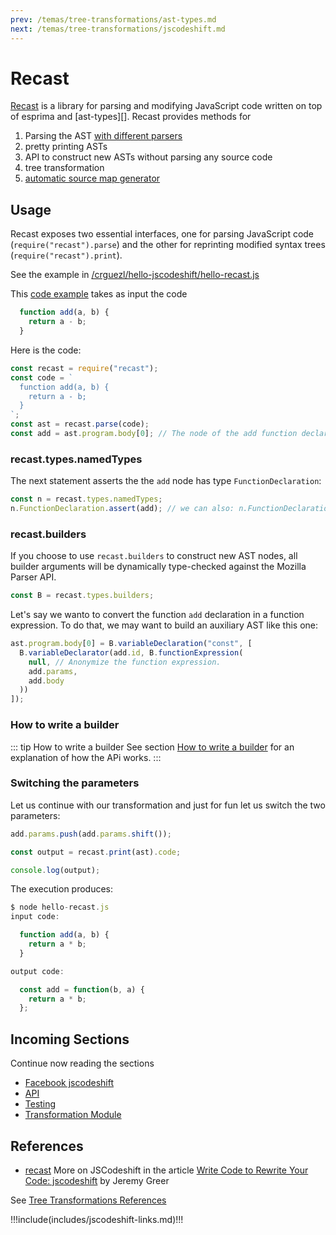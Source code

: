 ```yaml
---
prev: /temas/tree-transformations/ast-types.md
next: /temas/tree-transformations/jscodeshift.md
---
```

# Recast  

[Recast](https://github.com/benjamn/recast) is a library for parsing and modifying JavaScript code written on top of esprima and [ast-types][]. 
Recast provides methods for 

1. Parsing the AST [with different parsers](https://github.com/benjamn/recast#using-a-different-parser)
2. pretty printing ASTs
3. API to construct new ASTs without parsing any source code
4. tree transformation
5. [automatic source map generator](https://github.com/benjamn/recast#source-maps)

## Usage

Recast exposes two essential interfaces, one for parsing JavaScript code (`require("recast").parse`) and the other for reprinting modified syntax trees (`require("recast").print`).

See the example in [/crguezl/hello-jscodeshift/hello-recast.js](https://github.com/crguezl/hello-jscodeshift/blob/master/hello-recast.js)

This [code example](https://github.com/crguezl/hello-jscodeshift/blob/master/hello-recast.js) takes as input the code 

```js 
  function add(a, b) {
    return a - b;
  }
```

Here is the code:

```js
const recast = require("recast");
const code = `
  function add(a, b) {
    return a - b;
  }
`;
const ast = recast.parse(code);
const add = ast.program.body[0]; // The node of the add function declaration
```

### recast.types.namedTypes

The next statement asserts the the `add` node has type `FunctionDeclaration`:

```js
const n = recast.types.namedTypes;
n.FunctionDeclaration.assert(add); // we can also: n.FunctionDeclaration.check(add)
```

### recast.builders

If you choose to use `recast.builders` to construct new AST nodes, all builder
arguments will be dynamically type-checked against the Mozilla Parser API.

```js
const B = recast.types.builders;
```

Let's say we wanto to convert the function `add` declaration in a function expression.
To do that, we may want to build an auxiliary AST like this one:

```js
ast.program.body[0] = B.variableDeclaration("const", [
  B.variableDeclarator(add.id, B.functionExpression(
    null, // Anonymize the function expression.
    add.params,
    add.body
  ))
]);
```

### How to write a builder

::: tip How to write a builder
See section [How to write a builder](ast-types-standard-description) for an explanation of how the APi works.
:::

### Switching the parameters

Let us continue with our transformation and just for fun let us switch the two parameters:

```js
add.params.push(add.params.shift());

const output = recast.print(ast).code;

console.log(output);
```

The execution produces:

```js
$ node hello-recast.js 
input code:

  function add(a, b) {
    return a * b;
  }

output code:

  const add = function(b, a) {
    return a * b;
  };
```

## Incoming Sections

Continue now reading the sections

* [Facebook jscodeshift](jscodeshift)
* [API](jscodeshift-api)
* [Testing](jscodeshift-testing)
* [Transformation Module](jscodeshift-transformation-module)

## References

* [recast](https://github.com/benjamn/recast)
More on JSCodeshift in the article [Write Code to Rewrite Your Code: jscodeshift](https://www.toptal.com/javascript/write-code-to-rewrite-your-code) by Jeremy Greer

See [Tree  Transformations References](/temas/tree-transformations/tree-transformations-references)

!!!include(includes/jscodeshift-links.md)!!!
